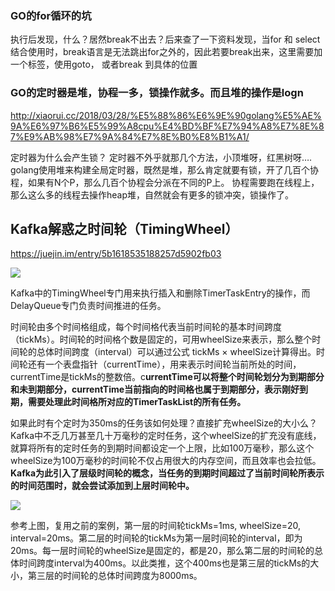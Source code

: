 ### GO的for循环的坑

执行后发现，什么？居然break不出去？后来查了一下资料发现，当for 和 select结合使用时，break语言是无法跳出for之外的，因此若要break出来，这里需要加一个标签，使用goto， 或者break 到具体的位置 

### GO的定时器是堆，协程一多，锁操作就多。而且堆的操作是logn

http://xiaorui.cc/2018/03/28/%E5%88%86%E6%9E%90golang%E5%AE%9A%E6%97%B6%E5%99%A8cpu%E4%BD%BF%E7%94%A8%E7%8E%87%E9%AB%98%E7%9A%84%E7%8E%B0%E8%B1%A1/

定时器为什么会产生锁？ 定时器不外乎就那几个方法，小顶堆呀，红黑树呀…. golang使用堆来构建全局定时器，既然是堆，那么肯定就要有锁，开了几百个协程，如果有N个P，那么几百个协程会分派在不同的P上。 协程需要跑在线程上，那么这么多的线程去操作heap堆，自然就会有更多的锁冲突，锁操作了。 

## Kafka解惑之时间轮（TimingWheel）

https://juejin.im/entry/5b1618535188257d5902fb03

![](https://user-gold-cdn.xitu.io/2018/6/5/163ce4f199ed0e9a?imageView2/0/w/1280/h/960/format/webp/ignore-error/1)

Kafka中的TimingWheel专门用来执行插入和删除TimerTaskEntry的操作，而DelayQueue专门负责时间推进的任务。 

时间轮由多个时间格组成，每个时间格代表当前时间轮的基本时间跨度（tickMs）。时间轮的时间格个数是固定的，可用wheelSize来表示，那么整个时间轮的总体时间跨度（interval）可以通过公式 tickMs × wheelSize计算得出。时间轮还有一个表盘指针（currentTime），用来表示时间轮当前所处的时间，currentTime是tickMs的整数倍。c**urrentTime可以将整个时间轮划分为到期部分和未到期部分，currentTime当前指向的时间格也属于到期部分，表示刚好到期，需要处理此时间格所对应的TimerTaskList的所有任务。** 



如果此时有个定时为350ms的任务该如何处理？直接扩充wheelSize的大小么？Kafka中不乏几万甚至几十万毫秒的定时任务，这个wheelSize的扩充没有底线，就算将所有的定时任务的到期时间都设定一个上限，比如100万毫秒，那么这个wheelSize为100万毫秒的时间轮不仅占用很大的内存空间，而且效率也会拉低。**Kafka为此引入了层级时间轮的概念，当任务的到期时间超过了当前时间轮所表示的时间范围时，就会尝试添加到上层时间轮中。** 

![](https://user-gold-cdn.xitu.io/2018/6/5/163ce4f199d2dd8a?imageView2/0/w/1280/h/960/format/webp/ignore-error/1)

参考上图，复用之前的案例，第一层的时间轮tickMs=1ms, wheelSize=20, interval=20ms。第二层的时间轮的tickMs为第一层时间轮的interval，即为20ms。每一层时间轮的wheelSize是固定的，都是20，那么第二层的时间轮的总体时间跨度interval为400ms。以此类推，这个400ms也是第三层的tickMs的大小，第三层的时间轮的总体时间跨度为8000ms。 